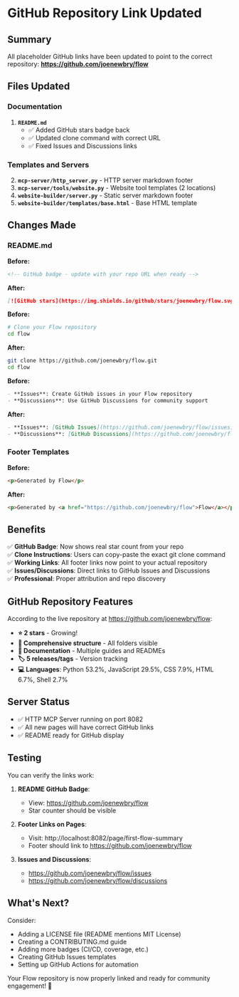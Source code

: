 # GitHub Repository Link Updated

## Summary

All placeholder GitHub links have been updated to point to the correct repository:
**https://github.com/joenewbry/flow**

## Files Updated

### Documentation
1. **`README.md`**
   - ✅ Added GitHub stars badge back
   - ✅ Updated clone command with correct URL
   - ✅ Fixed Issues and Discussions links

### Templates and Servers
2. **`mcp-server/http_server.py`** - HTTP server markdown footer
3. **`mcp-server/tools/website.py`** - Website tool templates (2 locations)
4. **`website-builder/server.py`** - Static server markdown footer
5. **`website-builder/templates/base.html`** - Base HTML template

## Changes Made

### README.md

**Before:**
```markdown
<!-- GitHub badge - update with your repo URL when ready -->
```

**After:**
```markdown
[![GitHub stars](https://img.shields.io/github/stars/joenewbry/flow.svg?style=social&label=Star)](https://github.com/joenewbry/flow)
```

**Before:**
```bash
# Clone your Flow repository
cd flow
```

**After:**
```bash
git clone https://github.com/joenewbry/flow.git
cd flow
```

**Before:**
```markdown
- **Issues**: Create GitHub issues in your Flow repository
- **Discussions**: Use GitHub Discussions for community support
```

**After:**
```markdown
- **Issues**: [GitHub Issues](https://github.com/joenewbry/flow/issues)
- **Discussions**: [GitHub Discussions](https://github.com/joenewbry/flow/discussions)
```

### Footer Templates

**Before:**
```html
<p>Generated by Flow</p>
```

**After:**
```html
<p>Generated by <a href="https://github.com/joenewbry/flow">Flow</a></p>
```

## Benefits

✅ **GitHub Badge**: Now shows real star count from your repo  
✅ **Clone Instructions**: Users can copy-paste the exact git clone command  
✅ **Working Links**: All footer links now point to your actual repository  
✅ **Issues/Discussions**: Direct links to GitHub Issues and Discussions  
✅ **Professional**: Proper attribution and repo discovery

## GitHub Repository Features

According to the live repository at https://github.com/joenewbry/flow:

- **⭐ 2 stars** - Growing!
- **📁 Comprehensive structure** - All folders visible
- **📄 Documentation** - Multiple guides and READMEs
- **🏷️ 5 releases/tags** - Version tracking
- **💻 Languages**: Python 53.2%, JavaScript 29.5%, CSS 7.9%, HTML 6.7%, Shell 2.7%

## Server Status

- ✅ HTTP MCP Server running on port 8082
- ✅ All new pages will have correct GitHub links
- ✅ README ready for GitHub display

## Testing

You can verify the links work:

1. **README GitHub Badge**:
   - View: https://github.com/joenewbry/flow
   - Star counter should be visible

2. **Footer Links on Pages**:
   - Visit: http://localhost:8082/page/first-flow-summary
   - Footer should link to https://github.com/joenewbry/flow

3. **Issues and Discussions**:
   - https://github.com/joenewbry/flow/issues
   - https://github.com/joenewbry/flow/discussions

## What's Next?

Consider:
- Adding a LICENSE file (README mentions MIT License)
- Creating a CONTRIBUTING.md guide
- Adding more badges (CI/CD, coverage, etc.)
- Creating GitHub Issues templates
- Setting up GitHub Actions for automation

Your Flow repository is now properly linked and ready for community engagement! 🎉

